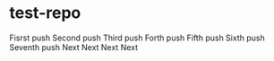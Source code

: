 # test-repo

Fisrst push
Second push
Third push
Forth push
Fifth push
Sixth push
Seventh push
Next
Next
Next
Next
